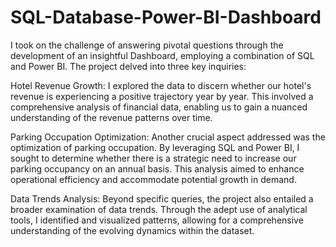 # SQL-Database-Power-BI-Dashboard
I took on the challenge of answering pivotal questions through the development of an insightful Dashboard, employing a combination of SQL and Power BI. 
The project delved into three key inquiries:

Hotel Revenue Growth: I explored the data to discern whether our hotel's revenue is experiencing a positive trajectory year by year. 
This involved a comprehensive analysis of financial data, enabling us to gain a nuanced understanding of the revenue patterns over time.

Parking Occupation Optimization: Another crucial aspect addressed was the optimization of parking occupation. 
By leveraging SQL and Power BI, I sought to determine whether there is a strategic need to increase our parking occupancy on an annual basis. 
This analysis aimed to enhance operational efficiency and accommodate potential growth in demand.

Data Trends Analysis: Beyond specific queries, the project also entailed a broader examination of data trends. 
Through the adept use of analytical tools, I identified and visualized patterns, allowing for a comprehensive understanding of the evolving dynamics within the dataset.
